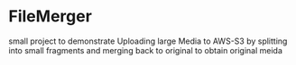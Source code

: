 # FileMerger
small project to demonstrate Uploading large Media to AWS-S3 by splitting into small fragments and merging back to original to obtain original meida
